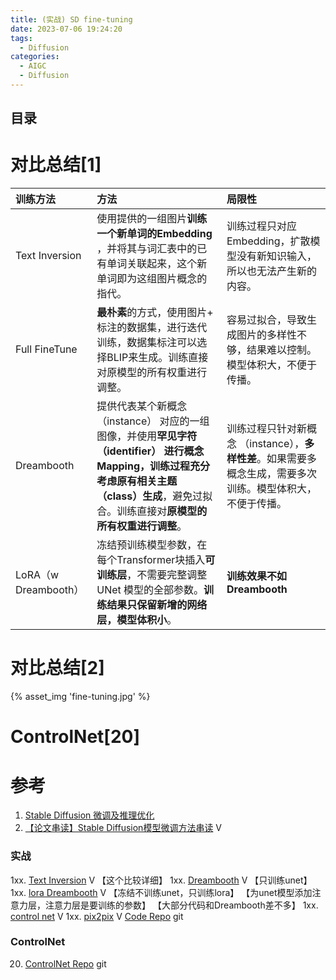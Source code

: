 ```yaml
---
title: (实战) SD fine-tuning
date: 2023-07-06 19:24:20
tags:
  - Diffusion
categories: 
  - AIGC
  - Diffusion 
---
```


<p></p>
<!-- more -->

## 目录
<!-- toc -->

# 对比总结[1]

| 训练方法             | 方法                                                         | 局限性                                                       |
| :------------------- | :----------------------------------------------------------- | :----------------------------------------------------------- |
| Text Inversion       | 使用提供的一组图片**训练一个新单词的Embedding** ，并将其与词汇表中的已有单词关联起来，这个新单词即为这组图片概念的指代。 | 训练过程只对应 Embedding，扩散模型没有新知识输入，所以也无法产生新的内容。 |
| Full FineTune        | **最朴素**的方式，使用图片+ 标注的数据集，进行迭代训练，数据集标注可以选择BLIP来生成。训练直接对原模型的所有权重进行调整。 | 容易过拟合，导致生成图片的多样性不够，结果难以控制。模型体积大，不便于传播。 |
| Dreambooth           | 提供代表某个新概念（instance） 对应的一组图像，并使用**罕见字符（identifier） **进行概念Mapping，训练过程充分考虑**原有相关主题（class）生成**，避免过拟合。训练直接对**原模型的所有权重进行调整**。 | 训练过程只针对新概念 （instance），**多样性差**。如果需要多概念生成，需要多次训练。模型体积大，不便于传播。 |
| LoRA（w Dreambooth） | 冻结预训练模型参数，在每个Transformer块插入**可训练层**，不需要完整调整 UNet 模型的全部参数。**训练结果只保留新增的网络层，模型体积小**。 | **训练效果不如Dreambooth**                                   |


# 对比总结[2]
{% asset_img  'fine-tuning.jpg' %}


# ControlNet[20]

# 参考
1. [Stable Diffusion 微调及推理优化](https://cloud.tencent.com/developer/article/2302436)
2. [【论文串读】Stable Diffusion模型微调方法串读](https://www.bilibili.com/video/BV19h4y1475y/) V

### 实战
1xx. [Text Inversion](https://www.bilibili.com/video/BV1184y1g7pG/?p=4) V
   【这个比较详细】
1xx. [Dreambooth](https://www.bilibili.com/video/BV1184y1g7pG?p=5) V
   【只训练unet】
1xx. [lora Dreambooth](https://www.bilibili.com/video/BV1184y1g7pG?p=7) V
   【冻结不训练unet，只训练lora】
   【为unet模型添加注意力层，注意力层是要训练的参数】
   【大部分代码和Dreambooth差不多】
1xx. [control net](https://www.bilibili.com/video/BV1Go4y1M7cK?p=2) V
1xx. [pix2pix](https://www.bilibili.com/video/BV1Go4y1M7cK?p=3) V
[Code Repo](https://github.com/www6v/Diffusion_Training_Examples) git




### ControlNet  
20. [ControlNet Repo](https://github.com/lllyasviel/ControlNet) git













